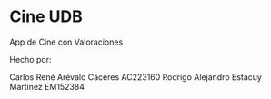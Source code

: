 # Cine UDB
 App de Cine con Valoraciones


Hecho por:

Carlos René Arévalo Cáceres AC223160
Rodrigo Alejandro Estacuy Martínez EM152384
